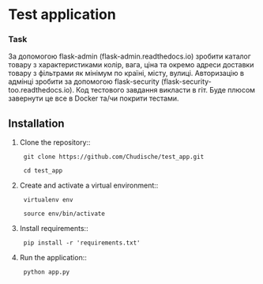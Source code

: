 # Test application 

### Task

За допомогою flask-admin (flask-admin.readthedocs.io) зробити каталог товару з характеристиками колір, вага, ціна та окремо адреси доставки товару з фільтрами як мінімум по країні, місту, вулиці.
Авторизацію в адмінці зробити за допомогою flask-security (flask-security-too.readthedocs.io).
Код тестового завдання викласти в гіт.
Буде плюсом завернути це все в Docker та/чи покрити тестами.

## Installation

1. Clone the repository::

    ```
     git clone https://github.com/Chudische/test_app.git
    ```
    ```
     cd test_app
    ```

2. Create and activate a virtual environment::

    ```
     virtualenv env
    ```
    ```
     source env/bin/activate
    ```

3. Install requirements::

    ```
     pip install -r 'requirements.txt'
    ```

4. Run the application::

    ```
     python app.py
    ```
    